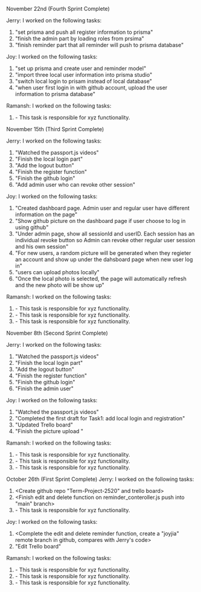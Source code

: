 November 22nd (Fourth Sprint Complete)

Jerry:
I worked on the following tasks:
1. "set prisma and push all register information to prisma"
2. "finish the admin part by loading roles from prsima"
3. "finish reminder part that all reminder will push to prisma database"


Joy:
I worked on the following tasks:
1. "set up prisma and create user and reminder model"
2. "import three local user information into prisma studio"
3. "switch local login to prisam instead of local database"
4. "when user first login in with github account, upload the user information to prisma database" 


Ramansh:
I worked on the following tasks:
1. <Insert Some Task Here> - This task is responsible for xyz functionality.
  
  
  
  
  

November 15th (Third Sprint Complete)

Jerry:
I worked on the following tasks:
1. "Watched the passport.js videos"
2. "Finish the local login part"
3. "Add the logout button"
4. "Finish the register function"
5. "Finish the github login"
6. "Add admin user who can revoke other session"


Joy:
I worked on the following tasks:
1. "Created dashboard page. Admin user and regular user have different information on the page"
2. "Show github picture on the dashboard page if user choose to log in using github"
3. "Under admin page, show all sessionId and userID. Each session has an individual revoke button so Admin can revoke other regular user session and his own session"
4. "For new users, a random picture will be generated when they regieter an account and show up under the dahsboard page when new user log in"
5. "users can upload photos locally"
6. "Once the local photo is selected, the page will automatically refresh and the new photo will be show up"


Ramansh:
I worked on the following tasks:
1. <Insert Some Task Here> - This task is responsible for xyz functionality.
2. <Insert Some Task Here> - This task is responsible for xyz functionality.
3. <Insert Some Task Here> - This task is responsible for xyz functionality.

  
  
  
  

November 8th (Second Sprint Complete)

Jerry:
I worked on the following tasks:
1. "Watched the passport.js videos"
2. "Finish the local login part"
3. "Add the logout button"
4. "Finish the register function"
5. "Finish the github login"
6. "Finish the admin user"

Joy:
I worked on the following tasks:
1. "Watched the passport.js videos"
2. "Completed the first draft for Task1: add local login and registration"
3. "Updated Trello board"
4. "Finish the picture upload "


Ramansh:
I worked on the following tasks:
1. <Insert Some Task Here> - This task is responsible for xyz functionality.
2. <Insert Some Task Here> - This task is responsible for xyz functionality.
3. <Insert Some Task Here> - This task is responsible for xyz functionality.




  


October 26th (First Sprint Complete)
Jerry:
I worked on the following tasks:
1. <Create github repo "Term-Project-2520" and trello board>
2. <Finish edit and delete function on reminder_conteroller.js push into "main" branch>
3. <Insert Some Task Here> - This task is responsible for xyz functionality.

Joy:
I worked on the following tasks:
1. <Complete the edit and delete reminder function, create a "joyjia" remote branch in github, compares with Jerry's code>
2. "Edit Trello board"


Ramansh:
I worked on the following tasks:
1. <Insert Some Task Here> - This task is responsible for xyz functionality.
2. <Insert Some Task Here> - This task is responsible for xyz functionality.
3. <Insert Some Task Here> - This task is responsible for xyz functionality.
